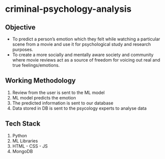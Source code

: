 # criminal-psychology-analysis

## Objective

* To predict a person’s emotion which they felt while watching a particular scene from a movie and use it for psychological study and research purposes.
* To create a more socially and mentally aware society and community where movie reviews act as a source of freedom for voicing out real and true feelings/emotions.


## Working Methodology

1. Review from the user is sent to the ML model
2. ML model predicts the emotion
3. The predicted information is sent to our database
4. Data stored in DB is sent to the psycology experts to analyse data

## Tech Stack

1. Python
2. ML Libraries
3. HTML - CSS - JS
4. MongoDB